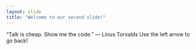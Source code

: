 ```yaml
---
layout: slide
title: "Welcome to our second slide!"
---
```

“Talk is cheap. Show me the code.”
― Linus Torvalds
Use the left arrow to go back!
